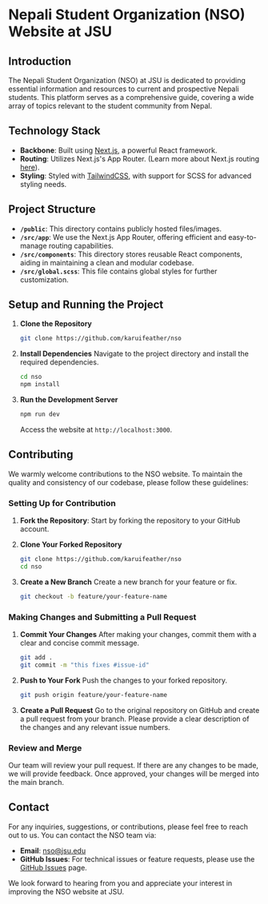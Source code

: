 # Nepali Student Organization (NSO) Website at JSU

## Introduction

The Nepali Student Organization (NSO) at JSU is dedicated to providing essential information and resources to current and prospective Nepali students. This platform serves as a comprehensive guide, covering a wide array of topics relevant to the student community from Nepal.

## Technology Stack

- **Backbone**: Built using [Next.js](https://nextjs.org/), a powerful React framework.
- **Routing**: Utilizes Next.js's App Router. (Learn more about Next.js routing [here](https://nextjs.org/docs/app/building-your-application/routing)).
- **Styling**: Styled with [TailwindCSS](https://tailwindcss.com/), with support for SCSS for advanced styling needs.

## Project Structure

- **`/public`**: This directory contains publicly hosted files/images.
- **`/src/app`**: We use the Next.js App Router, offering efficient and easy-to-manage routing capabilities.
- **`/src/components`**: This directory stores reusable React components, aiding in maintaining a clean and modular codebase.
- **`/src/global.scss`**: This file contains global styles for further customization.

## Setup and Running the Project

1. **Clone the Repository**

   ```bash
   git clone https://github.com/karuifeather/nso
   ```

2. **Install Dependencies**
   Navigate to the project directory and install the required dependencies.

   ```bash
   cd nso
   npm install
   ```

3. **Run the Development Server**
   ```bash
   npm run dev
   ```
   Access the website at `http://localhost:3000`.

## Contributing

We warmly welcome contributions to the NSO website. To maintain the quality and consistency of our codebase, please follow these guidelines:

### Setting Up for Contribution

1. **Fork the Repository**: Start by forking the repository to your GitHub account.

2. **Clone Your Forked Repository**

   ```bash
   git clone https://github.com/karuifeather/nso
   cd nso
   ```

3. **Create a New Branch**
   Create a new branch for your feature or fix.
   ```bash
   git checkout -b feature/your-feature-name
   ```

### Making Changes and Submitting a Pull Request

1. **Commit Your Changes**
   After making your changes, commit them with a clear and concise commit message.

   ```bash
   git add .
   git commit -m "this fixes #issue-id"
   ```

2. **Push to Your Fork**
   Push the changes to your forked repository.

   ```bash
   git push origin feature/your-feature-name
   ```

3. **Create a Pull Request**
   Go to the original repository on GitHub and create a pull request from your branch. Please provide a clear description of the changes and any relevant issue numbers.

### Review and Merge

Our team will review your pull request. If there are any changes to be made, we will provide feedback. Once approved, your changes will be merged into the main branch.

## Contact

For any inquiries, suggestions, or contributions, please feel free to reach out to us. You can contact the NSO team via:

- **Email**: [nso@jsu.edu](mailto:nso@jsu.edu)
- **GitHub Issues**: For technical issues or feature requests, please use the [GitHub Issues](https://github.com/your-repository/issues) page.

We look forward to hearing from you and appreciate your interest in improving the NSO website at JSU.
